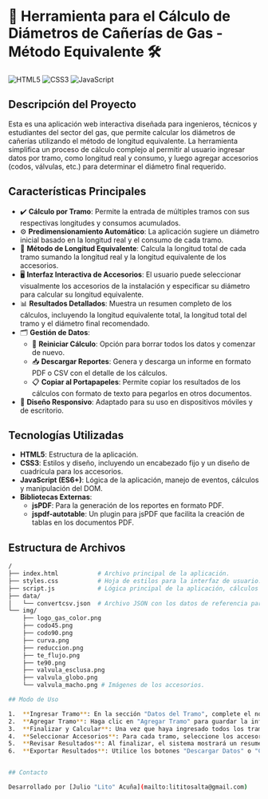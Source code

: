 # 🚰 Herramienta para el Cálculo de Diámetros de Cañerías de Gas - Método Equivalente 🛠️

![HTML5](https://img.shields.io/badge/HTML5-E34F26?style=for-the-badge&logo=html5&logoColor=white)
![CSS3](https://img.shields.io/badge/CSS3-1572B6?style=for-the-badge&logo=css3&logoColor=white)
![JavaScript](https://img.shields.io/badge/JavaScript-F7DF1E?style=for-the-badge&logo=javascript&logoColor=black)

## Descripción del Proyecto

Esta es una aplicación web interactiva diseñada para ingenieros, técnicos y estudiantes del sector del gas, que permite calcular los diámetros de cañerías utilizando el método de longitud equivalente. La herramienta simplifica un proceso de cálculo complejo al permitir al usuario ingresar datos por tramo, como longitud real y consumo, y luego agregar accesorios (codos, válvulas, etc.) para determinar el diámetro final requerido.

## Características Principales

* ✔️ **Cálculo por Tramo**: Permite la entrada de múltiples tramos con sus respectivas longitudes y consumos acumulados.
* ⚙️ **Predimensionamiento Automático**: La aplicación sugiere un diámetro inicial basado en la longitud real y el consumo de cada tramo.
* 📏 **Método de Longitud Equivalente**: Calcula la longitud total de cada tramo sumando la longitud real y la longitud equivalente de los accesorios.
* 🖥️ **Interfaz Interactiva de Accesorios**: El usuario puede seleccionar visualmente los accesorios de la instalación y especificar su diámetro para calcular su longitud equivalente.
* 📊 **Resultados Detallados**: Muestra un resumen completo de los cálculos, incluyendo la longitud equivalente total, la longitud total del tramo y el diámetro final recomendado.
* 🗂️ **Gestión de Datos**:
    * 🔄 **Reiniciar Cálculo**: Opción para borrar todos los datos y comenzar de nuevo.
    * 📥 **Descargar Reportes**: Genera y descarga un informe en formato PDF o CSV con el detalle de los cálculos.
    * 📋 **Copiar al Portapapeles**: Permite copiar los resultados de los cálculos con formato de texto para pegarlos en otros documentos.
* 📱 **Diseño Responsivo**: Adaptado para su uso en dispositivos móviles y de escritorio.

## Tecnologías Utilizadas

* **HTML5**: Estructura de la aplicación.
* **CSS3**: Estilos y diseño, incluyendo un encabezado fijo y un diseño de cuadrícula para los accesorios.
* **JavaScript (ES6+)**: Lógica de la aplicación, manejo de eventos, cálculos y manipulación del DOM.
* **Bibliotecas Externas**:
    * **jsPDF**: Para la generación de los reportes en formato PDF.
    * **jspdf-autotable**: Un plugin para jsPDF que facilita la creación de tablas en los documentos PDF.

## Estructura de Archivos

```bash
/
├── index.html           # Archivo principal de la aplicación.
├── styles.css           # Hoja de estilos para la interfaz de usuario.
├── script.js            # Lógica principal de la aplicación, cálculos y manejo de eventos.
├── data/
│   └── convertcsv.json  # Archivo JSON con los datos de referencia para los cálculos de la tabla.
└── img/
    ├── logo_gas_color.png
    ├── codo45.png
    ├── codo90.png
    ├── curva.png
    ├── reduccion.png
    ├── te_flujo.png
    ├── te90.png
    ├── valvula_esclusa.png
    ├── valvula_globo.png
    └── valvula_macho.png # Imágenes de los accesorios.

## Modo de Uso

1.  **Ingresar Tramo**: En la sección "Datos del Tramo", complete el nombre, la longitud real y el consumo de Kcal/h. Puede agregar varios consumos por tramo.
2.  **Agregar Tramo**: Haga clic en "Agregar Tramo" para guardar la información y pasar al siguiente.
3.  **Finalizar y Calcular**: Una vez que haya ingresado todos los tramos, haga clic en "Finalizar Tramos y Calcular".
4.  **Seleccionar Accesorios**: Para cada tramo, seleccione los accesorios correspondientes. La aplicación le pedirá que ingrese el diámetro del accesorio para calcular su longitud equivalente.
5.  **Revisar Resultados**: Al finalizar, el sistema mostrará un resumen detallado con la longitud total de cada tramo y el diámetro de cañería final recomendado.
6.  **Exportar Resultados**: Utilice los botones "Descargar Datos" o "Copiar al Portapapeles" para guardar o compartir la información.


## Contacto

Desarrollado por [Julio "Lito" Acuña](mailto:lititosalta@gmail.com)
